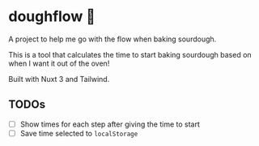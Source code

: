 # doughflow 🍞

A project to help me go with the flow when baking sourdough.

This is a tool that calculates the time to start baking sourdough based on when I want it out of the oven!

Built with Nuxt 3 and Tailwind.

## TODOs

- [ ] Show times for each step after giving the time to start
- [ ] Save time selected to `localStorage`
